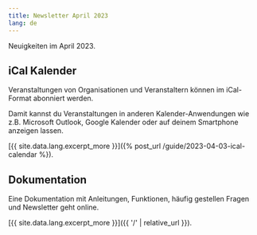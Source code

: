 ```yaml
---
title: Newsletter April 2023
lang: de
---
```


Neuigkeiten im April 2023.

## iCal Kalender

Veranstaltungen von Organisationen und Veranstaltern können im iCal-Format abonniert werden.

Damit kannst du Veranstaltungen in anderen Kalender-Anwendungen wie z.B. Microsoft Outlook, Google Kalender oder auf deinem Smartphone anzeigen lassen.

[{{ site.data.lang.excerpt_more }}]({% post_url /guide/2023-04-03-ical-calendar %}).

## Dokumentation

Eine Dokumentation mit Anleitungen, Funktionen, häufig gestellen Fragen und Newsletter geht online.

[{{ site.data.lang.excerpt_more }}]({{ '/' | relative_url }}).